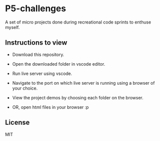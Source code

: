 # P5-challenges

A set of micro projects done during recreational code sprints to enthuse myself.

## Instructions to view
  - Download this repository.
  - Open the downloaded folder in vscode editor.
  - Run live server using vscode.
  - Navigate to the port on which live server is running using a browser of your choice.
  - View the project demos by choosing each folder on the browser.
  
  - OR, open html files in your browser :p
  
License
----

MIT
